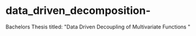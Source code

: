 # data_driven_decomposition-
Bachelors Thesis titled: "Data Driven Decoupling of Multivariate Functions "
